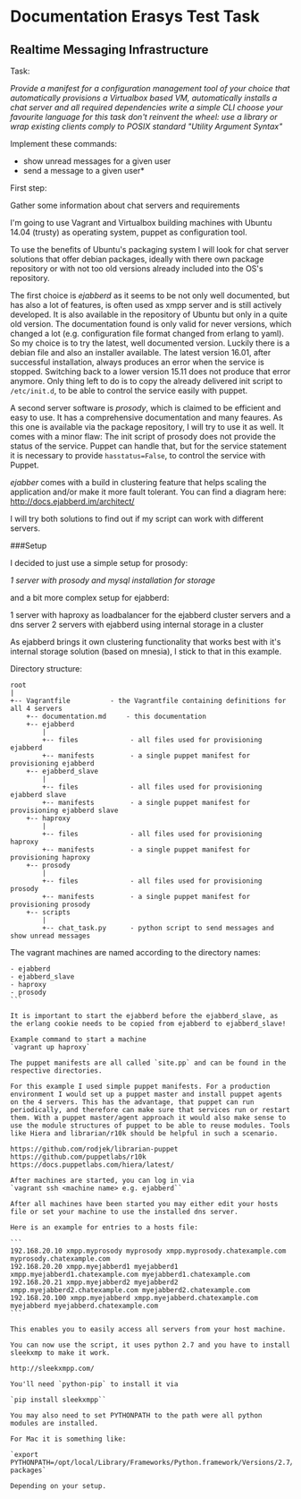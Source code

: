 Documentation Erasys Test Task
==============================

Realtime Messaging Infrastructure
---------------------------------

Task:

*Provide a manifest for a configuration management tool of your choice that automatically provisions a Virtualbox based VM, automatically installs a chat server and all required dependencies
write a simple CLI
choose your favourite language for this task
don't reinvent the wheel: use a library or wrap existing clients
comply to POSIX standard "Utility Argument Syntax"*

Implement these commands:
- show unread messages for a given user
- send a message to a given user*


First step:

Gather some information about chat servers and requirements


I'm going to use Vagrant and Virtualbox building machines with Ubuntu 14.04 (trusty) as operating system, puppet as configuration tool.

To use the benefits of Ubuntu's packaging system I will look for chat server solutions that offer debian packages, ideally with there own package repository or with not too old versions already included into the OS's repository.

The first choice is _ejabberd_ as it seems to be not only well documented, but has also a lot of features, is often used as xmpp server and is still actively developed. It is also available in the repository of Ubuntu but only in a quite old version. The documentation found is only valid for never versions, which changed a lot (e.g. configuration file format changed from erlang to yaml). So my choice is to try the latest, well documented version. Luckily there is a debian file and also an installer available. The latest version 16.01, after successful installation, always produces an error when the service is stopped. Switching back to a lower version 15.11 does not produce that error anymore. Only thing left to do is to copy the already delivered init script to `/etc/init.d`, to be able to control the service easily with puppet.

A second server software is _prosody_, which is claimed to be efficient and easy to use. It has a comprehensive documentation and many feaures. As this one is available via the package repository, I will try to use it as well. It comes with a minor flaw: The init script of prosody does not provide the status of the service. Puppet can handle that, but for the service statement it is necessary to provide `hasstatus=False`, to control the service with Puppet.

_ejabber_ comes with a build in clustering feature that helps scaling the application and/or make it more fault tolerant.
You can find a diagram here: http://docs.ejabberd.im/architect/

I will try both solutions to find out if my script can work with different servers.

###Setup

I decided to just use a simple setup for prosody:

*1 server with prosody and mysql installation for storage*

and a bit more complex setup for ejabberd:

1 server with haproxy as loadbalancer for the ejabberd cluster servers and a dns server
2 servers with ejabberd using internal storage in a cluster

As ejabberd brings it own clustering functionality that works best with it's internal storage solution (based on mnesia), I stick to that in this example.

Directory structure:

```
root
|
+-- Vagrantfile          - the Vagrantfile containing definitions for all 4 servers
    +-- documentation.md     - this documentation
    +-- ejabberd             
        |
        +-- files             - all files used for provisioning ejabberd
        +-- manifests         - a single puppet manifest for provisioning ejabberd
    +-- ejabberd_slave
        |
        +-- files             - all files used for provisioning ejabberd slave
        +-- manifests         - a single puppet manifest for provisioning ejabberd slave
    +-- haproxy
        |
        +-- files             - all files used for provisioning haproxy
        +-- manifests         - a single puppet manifest for provisioning haproxy
    +-- prosody
        |
        +-- files             - all files used for provisioning prosody
        +-- manifests         - a single puppet manifest for provisioning prosody
    +-- scripts
        |
        +-- chat_task.py      - python script to send messages and show unread messages
   ```

The vagrant machines are named according to the directory names:
````
- ejabberd
- ejabberd_slave
- haproxy
- prosody
```

It is important to start the ejabberd before the ejabberd_slave, as the erlang cookie needs to be copied from ejabberd to ejabberd_slave!

Example command to start a machine
`vagrant up haproxy`

The puppet manifests are all called `site.pp` and can be found in the respective directories.

For this example I used simple puppet manifests. For a production environment I would set up a puppet master and install puppet agents on the 4 servers. This has the advantage, that puppet can run periodically, and therefore can make sure that services run or restart them. With a puppet master/agent approach it would also make sense to use the module structures of puppet to be able to reuse modules. Tools like Hiera and librarian/r10k should be helpful in such a scenario.

https://github.com/rodjek/librarian-puppet
https://github.com/puppetlabs/r10k
https://docs.puppetlabs.com/hiera/latest/

After machines are started, you can log in via
`vagrant ssh <machine name> e.g. ejabberd``

After all machines have been started you may either edit your hosts file or set your machine to use the installed dns server.

Here is an example for entries to a hosts file:

```
192.168.20.10 xmpp.myprosody myprosody xmpp.myprosody.chatexample.com myprosody.chatexample.com
192.168.20.20 xmpp.myejabberd1 myejabberd1 xmpp.myejabberd1.chatexample.com myejabberd1.chatexample.com
192.168.20.21 xmpp.myejabberd2 myejabberd2 xmpp.myejabberd2.chatexample.com myejabberd2.chatexample.com
192.168.20.100 xmpp.myejabberd xmpp.myejabberd.chatexample.com myejabberd myejabberd.chatexample.com
```

This enables you to easily access all servers from your host machine.

You can now use the script, it uses python 2.7 and you have to install sleekxmp to make it work.

http://sleekxmpp.com/

You'll need `python-pip` to install it via

`pip install sleekxmpp``

You may also need to set PYTHONPATH to the path were all python modules are installed.

For Mac it is something like:

`export PYTHONPATH=/opt/local/Library/Frameworks/Python.framework/Versions/2.7/lib/python2.7/site-packages`

Depending on your setup.

